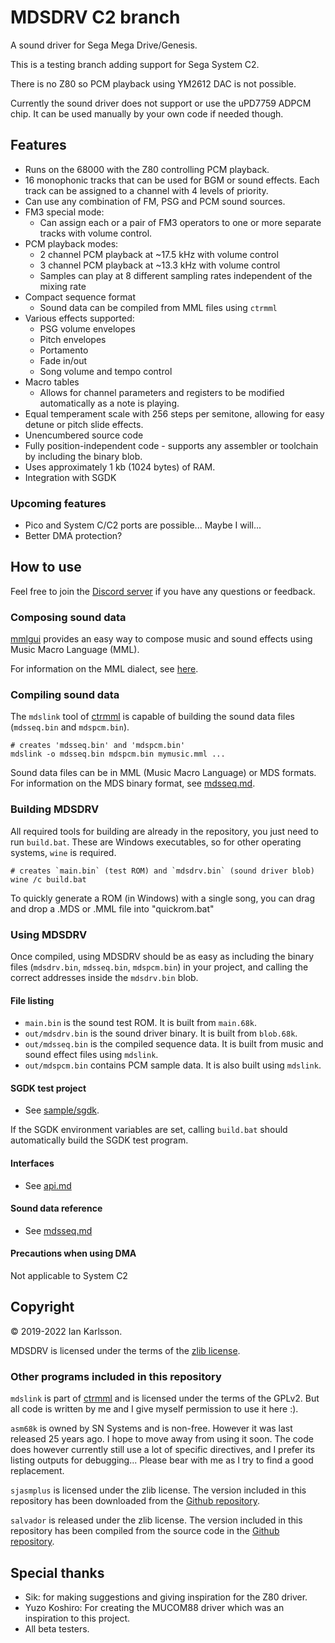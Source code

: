MDSDRV C2 branch
================
A sound driver for Sega Mega Drive/Genesis.

This is a testing branch adding support for Sega System C2.

There is no Z80 so PCM playback using YM2612 DAC is not possible.

Currently the sound driver does not support or use the uPD7759 ADPCM
chip. It can be used manually by your own code if needed though.

## Features
- Runs on the 68000 with the Z80 controlling PCM playback.
- 16 monophonic tracks that can be used for BGM or sound effects.
	Each track can be assigned to a channel with 4 levels of priority.
- Can use any combination of FM, PSG and PCM sound sources.
- FM3 special mode:
	- Can assign each or a pair of FM3 operators to one or more
		separate tracks with volume control.
- PCM playback modes:
	- 2 channel PCM playback at ~17.5 kHz with volume control
	- 3 channel PCM playback at ~13.3 kHz with volume control
	- Samples can play at 8 different sampling rates independent of
		the mixing rate
- Compact sequence format
	- Sound data can be compiled from MML files using `ctrmml`
- Various effects supported:
	- PSG volume envelopes
	- Pitch envelopes
	- Portamento
	- Fade in/out
	- Song volume and tempo control
- Macro tables
	- Allows for channel parameters and registers to be modified
		automatically as a note is playing.
- Equal temperament scale with 256 steps per semitone, allowing for
	easy detune or pitch slide effects.
- Unencumbered source code
- Fully position-independent code - supports any assembler or toolchain
	by including the binary blob.
- Uses approximately 1 kb (1024 bytes) of RAM.
- Integration with SGDK

### Upcoming features
- Pico and System C/C2 ports are possible... Maybe I will...
- Better DMA protection?

## How to use
Feel free to join the [Discord server](https://discord.com/invite/BPwM6PJv7T)
if you have any questions or feedback.

### Composing sound data
[mmlgui](https://github.com/superctr/mmlgui) provides an easy way
to compose music and sound effects using Music Macro Language (MML).

For information on the MML dialect, see
[here](https://github.com/superctr/ctrmml/blob/master/mml_ref.md).

### Compiling sound data
The `mdslink` tool of [ctrmml](https://github.com/superctr/ctrmml)
is capable of building the sound data files (`mdsseq.bin` and
`mdspcm.bin`).

	# creates 'mdsseq.bin' and 'mdspcm.bin'
	mdslink -o mdsseq.bin mdspcm.bin mymusic.mml ...

Sound data files can be in MML (Music Macro Language) or MDS formats.
For information on the MDS binary format, see
[mdsseq.md](doc/mdsseq.md).

### Building MDSDRV
All required tools for building are already in the repository, you just
need to run `build.bat`. These are Windows executables, so for other
operating systems, `wine` is required.

	# creates `main.bin` (test ROM) and `mdsdrv.bin` (sound driver blob)
	wine /c build.bat

To quickly generate a ROM (in Windows) with a single song, you can drag
and drop a .MDS or .MML file into "quickrom.bat"

### Using MDSDRV
Once compiled, using MDSDRV should be as easy as including the binary
files (`mdsdrv.bin`, `mdsseq.bin`, `mdspcm.bin`) in your project, and
calling the correct addresses inside the `mdsdrv.bin` blob.

#### File listing
- `main.bin` is the sound test ROM. It is built from  `main.68k`.
- `out/mdsdrv.bin` is the sound driver binary. It is built from
	`blob.68k`.
- `out/mdsseq.bin` is the compiled sequence data. It is built from
	music and sound effect files using `mdslink`.
- `out/mdspcm.bin` contains PCM sample data. It is also built using
	`mdslink`.

#### SGDK test project
- See [sample/sgdk](sample/sgdk/README.md).

If the SGDK environment variables are set, calling `build.bat` should
automatically build the SGDK test program.

#### Interfaces
- See [api.md](doc/api.md)

#### Sound data reference
- See [mdsseq.md](doc/mdsseq.md)

#### Precautions when using DMA
Not applicable to System C2

## Copyright
&copy; 2019-2022 Ian Karlsson.

MDSDRV is licensed under the terms of the [zlib license](COPYING).

### Other programs included in this repository
`mdslink` is part of [ctrmml](https://github.com/superctr/ctrmml) and
is licensed under the terms of the GPLv2. But all code is written by me
and I give myself permission to use it here :).

`asm68k` is owned by SN Systems and is non-free. However it was last
released 25 years ago. I hope to move away from using it soon. The code
does however currently still use a lot of specific directives, and I
prefer its listing outputs for debugging... Please bear with me as I
try to find a good replacement.

`sjasmplus` is licensed under the zlib license. The version included in
this repository has been downloaded from the
[Github repository](https://github.com/sjasmplus/sjasmplus).

`salvador` is released under the zlib license. The version included in
this repository has been compiled from the source code in the
[Github repository](https://github.com/emmanuel-marty/salvador).

## Special thanks
- Sik: for making suggestions and giving inspiration for the Z80 driver.
- Yuzo Koshiro: For creating the MUCOM88 driver which was an
	inspiration to this project.
- All beta testers.
